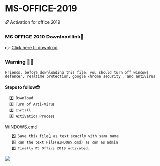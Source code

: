 # MS-OFFICE-2019
🔓 Activation for office 2019 


### MS OFFICE 2019 Download link🔗 
👉 [Click here to download](https://www.freesoftwarefiles.com/office-tools/microsoft-office-2019-pro-plus-free-download/)

### Warning 🏴‍☠️


    Friends, before downloading this file, you should turn off windows defender, realtime protection, google chrome security , and antivirus
    

#### Steps to follow😎

      1️⃣ Download
      2️⃣ Turn of Anti-Virus
      3️⃣ Install
      4️⃣ Activation Process
       
   [WINDOWS.cmd](https://github.com/HembramBeta777/MS-OFFICE-2019/blob/main/WINDOWS.cmd)
   
       5️⃣ Save this file👆 as text exactly with same name
       6️⃣ Run the text File(WINDOWS.cmd) as Run as admin
       7️⃣️ Finally MS Office 2019 activated.
       
![](https://encrypted-tbn0.gstatic.com/images?q=tbn:ANd9GcRENTSAYCBQgfX-wILP2epeuImtvSBBCN5MHg&usqp=CAU)
